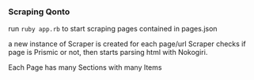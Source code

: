 ### Scraping Qonto
run `ruby app.rb` to start scraping pages contained in pages.json

a new instance of Scraper is created for each page/url
Scraper checks if page is Prismic or not, then starts parsing html with Nokogiri.

Each Page has many Sections with many Items
